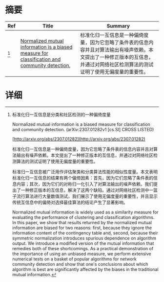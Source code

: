 # 摘要

| Ref | Title | Summary |
| --- | --- | --- |
| [^1] | [Normalized mutual information is a biased measure for classification and community detection.](http://arxiv.org/abs/2307.01282) | 标准化归一互信息是一种偏倚度量，因为它忽略了条件表的信息内容并且对算法输出有噪声依赖。本文提出了一种修正版本的互信息，并通过对网络社区检测算法的测试证明了使用无偏度量的重要性。 |

# 详细

[^1]: 标准化归一互信息是分类和社区检测的一种偏倚度量

    Normalized mutual information is a biased measure for classification and community detection. (arXiv:2307.01282v1 [cs.SI] CROSS LISTED)

    [http://arxiv.org/abs/2307.01282](http://arxiv.org/abs/2307.01282)

    标准化归一互信息是一种偏倚度量，因为它忽略了条件表的信息内容并且对算法输出有噪声依赖。本文提出了一种修正版本的互信息，并通过对网络社区检测算法的测试证明了使用无偏度量的重要性。

    

    标准归一互信息被广泛用作评估聚类和分类算法性能的相似性度量。本文表明标准化归一互信息的结果有两个偏倚因素：首先，因为它们忽略了条件表的信息内容；其次，因为它们的对称归一化引入了对算法输出的噪声依赖。我们提出了一种修正版本的互信息，解决了这两个缺陷。通过对网络社区检测中一篮子流行算法进行大量数值测试，我们展示了使用无偏度量的重要性，并且显示传统互信息中的偏倚对选择最佳算法的结论产生了显著影响。

    Normalized mutual information is widely used as a similarity measure for evaluating the performance of clustering and classification algorithms. In this paper, we show that results returned by the normalized mutual information are biased for two reasons: first, because they ignore the information content of the contingency table and, second, because their symmetric normalization introduces spurious dependence on algorithm output. We introduce a modified version of the mutual information that remedies both of these shortcomings. As a practical demonstration of the importance of using an unbiased measure, we perform extensive numerical tests on a basket of popular algorithms for network community detection and show that one's conclusions about which algorithm is best are significantly affected by the biases in the traditional mutual information.
    

